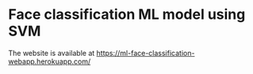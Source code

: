 # Face classification ML model using SVM

The website is available at  https://ml-face-classification-webapp.herokuapp.com/
